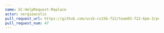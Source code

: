 ```yaml
---
name: SC-HelpRequest-Replace
actor: sergioacolis
pull_request_url: https://github.com/ucsb-cs156-f22/team03-f22-6pm-3/pull/47
pull_request_num: 47
---
```

